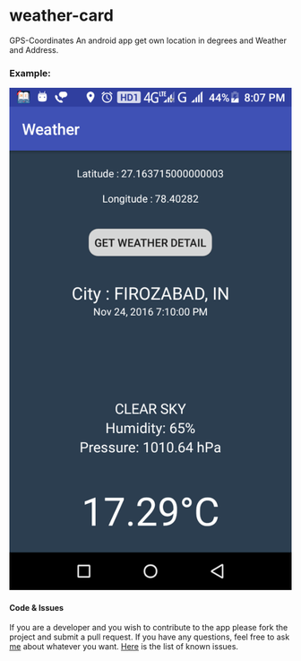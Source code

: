 # weather-card

GPS-Coordinates
An android app get own location in degrees and Weather and Address.

### Example:

![](/screenshots/Screenshot_2016-11-24-20-07-05.png)


#### Code & Issues
If you are a developer and you wish to contribute to the app please fork the project
and submit a pull request.
If you have any questions, feel free to ask [me](mailto:rahulnitsxr@gmail.com) about whatever you want.
[Here](https://github.com/rahulworld/weather-card/issues) is the list of known issues.



